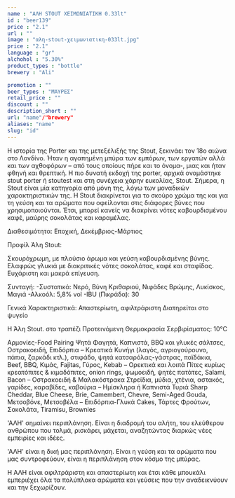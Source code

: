 ```yaml
---
name : "ΑΛΗ STOUT ΧΕΙΜΩΝΙΑΤΙΚΗ 0.33lt"
id : "beer139"
price : "2.1"
url : ""
image : "αλη-stout-χειμωνιατικη-033lt.jpg"
price : "2.1"
language : "gr"
alchohol : "5.30%"
product_types : "bottle"
brewery : "Ali"

promotion : ""
beer_types : "ΜΑΥΡΕΣ"
retail_price : ""
discount : ""
description_short : ""
url: "name"/"brewery"
aliases: "name"
slug: "id"
---
```


Η ιστορία της Porter και της μετεξέλιξής της Stout, ξεκινάει τον 18ο αιώνα στο Λονδίνο. Ήταν η αγαπημένη μπύρα των εμπόρων, των εργατών αλλά και των αχθοφόρων – από τους οποίους πήρε και το όνομα-, μιας και ήταν φθηνή και θρεπτική.
Η πιο δυνατή εκδοχή της porter, αρχικά ονομάστηκε stout porter ή stoutest και στη συνέχεια χάρην ευκολίας, Stout. Σήμερα, η Stout είναι μία κατηγορία από μόνη της, λόγω των μοναδικών χαρακτηριστικών της.
Η Stout διακρίνεται για το σκούρο χρώμα της και για τη γεύση και τα αρώματα που οφείλονται στις διάφορες βύνες που χρησιμοποιούνται. Έτσι, μπορεί κανείς να διακρίνει νότες καβουρδισμένου καφέ, μαύρης σοκολάτας και καραμέλας.

Διαθεσιμότητα: Εποχική, Δεκέμβριος-Μάρτιος

Προφίλ Άλη Stout:

Σκουρόχρωμη, με πλούσιο άρωμα και γεύση καβουρδισμένης βύνης.
Ελαφρώς γλυκιά με διακριτικές νότες σοκολάτας, καφέ και σταφίδας. Ευχάριστη και μακρά επίγευση.

Συνταγή:
-Συστατικά: Νερό, Βύνη Κριθαριού, Νιφάδες Βρώμης, Λυκίσκος, Μαγιά
-Αλκοόλ: 5,8% vol
-IBU (Πικράδα): 30

Γενικά Χαρακτηριστικά:
Απαστερίωτη, αφιλτράριστη
Διατηρείται στο ψυγείο

Η Άλη Stout. στο τραπέζι
Προτεινόμενη Θερμοκρασία Σερβιρίσματος: 10°C

Αρμονίες-Food Pairing
Ψητά Φαγητά, Καπνιστά, BBQ και γλυκές σάλτσες, Οστρακοειδή, Επιδόρπια
– Κρεατικά
Κυνήγι (λαγός, αγριογούρουνο, πάπια, ζαρκάδι κτλ.), στιφάδο, ψητά κατσαρόλας-γάστρας, παϊδάκια, Beef, BBQ, Κιμάς, Fajitas, Γύρος, Kebab
– Ορεκτικά και λοιπά
Πίτες κυρίως κρεατόπιτες &amp; κιμαδόπιτες, onion rings, ψωμοειδή, ψητές πατάτες, Salami, Bacon
– Οστρακοειδή &amp; Μαλακόστρακα
Στρείδια, μύδια, χτένια, αστακός, γαρίδες, καραβίδες, καβούρια
– Ημίσκληρα ή Καπνιστά Τυριά
Sharp Cheddar, Blue Cheese, Brie, Camembert, Chevre, Semi-Aged Gouda, Μετσοβόνε, Μετσοβέλα
– Επιδόρπια-Γλυκά
Cakes, Τάρτες Φρούτων, Σοκολάτα, Tiramisu, Brownies

&#39;ΑΛΗ&#39; σημαίνει περιπλάνηση.
Είναι η διαδρομή του αλήτη, του ελεύθερου ανθρώπου που τολμά, ρισκάρει, μάχεται, αναζητώντας διαρκώς νέες εμπειρίες και ιδέες.

&#39;ΑΛΗ&#39; είναι η δική μας περιπλάνηση.
Είναι η γεύση και τα αρώματα που μας συντροφεύουν, είναι η περιπλάνηση στον κόσμο της μπύρας.



H ΑΛΗ είναι αφιλτράριστη και απαστερίωτη και έτσι κάθε μπουκάλι εμπεριέχει όλα τα πολύπλοκα αρώματα και γεύσεις που την αναδεικνύουν και την ξεχωρίζουν.